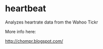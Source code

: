 heartbeat
==========

Analyzes heartrate data from the Wahoo Tickr  

More info here:

http://chompr.blogspot.com/

